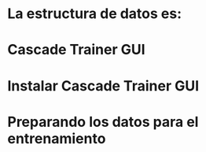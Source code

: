 # La estructura de datos es:
# Cascade Trainer GUI
# Instalar Cascade Trainer GUI
# Preparando los datos para el entrenamiento
